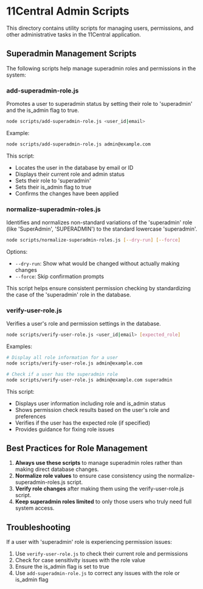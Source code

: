 # 11Central Admin Scripts

This directory contains utility scripts for managing users, permissions, and other administrative tasks in the 11Central application.

## Superadmin Management Scripts

The following scripts help manage superadmin roles and permissions in the system:

### add-superadmin-role.js

Promotes a user to superadmin status by setting their role to 'superadmin' and the is_admin flag to true.

```bash
node scripts/add-superadmin-role.js <user_id|email>
```

Example:
```bash
node scripts/add-superadmin-role.js admin@example.com
```

This script:
- Locates the user in the database by email or ID
- Displays their current role and admin status
- Sets their role to 'superadmin'
- Sets their is_admin flag to true
- Confirms the changes have been applied

### normalize-superadmin-roles.js

Identifies and normalizes non-standard variations of the 'superadmin' role (like 'SuperAdmin', 'SUPERADMIN') to the standard lowercase 'superadmin'.

```bash
node scripts/normalize-superadmin-roles.js [--dry-run] [--force]
```

Options:
- `--dry-run`: Show what would be changed without actually making changes
- `--force`: Skip confirmation prompts

This script helps ensure consistent permission checking by standardizing the case of the 'superadmin' role in the database.

### verify-user-role.js

Verifies a user's role and permission settings in the database.

```bash
node scripts/verify-user-role.js <user_id|email> [expected_role]
```

Examples:
```bash
# Display all role information for a user
node scripts/verify-user-role.js admin@example.com

# Check if a user has the superadmin role
node scripts/verify-user-role.js admin@example.com superadmin
```

This script:
- Displays user information including role and is_admin status
- Shows permission check results based on the user's role and preferences
- Verifies if the user has the expected role (if specified)
- Provides guidance for fixing role issues

## Best Practices for Role Management

1. **Always use these scripts** to manage superadmin roles rather than making direct database changes.
2. **Normalize role values** to ensure case consistency using the normalize-superadmin-roles.js script.
3. **Verify role changes** after making them using the verify-user-role.js script.
4. **Keep superadmin roles limited** to only those users who truly need full system access.

## Troubleshooting

If a user with 'superadmin' role is experiencing permission issues:

1. Use `verify-user-role.js` to check their current role and permissions
2. Check for case sensitivity issues with the role value
3. Ensure the is_admin flag is set to true
4. Use `add-superadmin-role.js` to correct any issues with the role or is_admin flag 